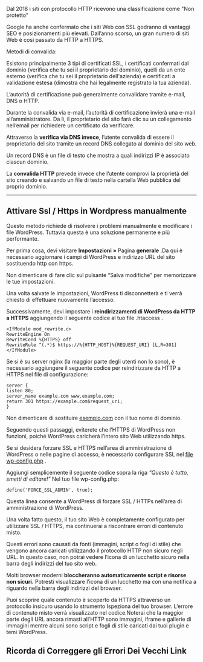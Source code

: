 Dal 2018 i siti con protocollo HTTP ricevono una classificazione come "Non protetto"

Google ha anche confermato che i siti Web con SSL godranno di vantaggi SEO e posizionamenti più elevati. Dall’anno scorso, un gran numero di siti Web è così passato da HTTP a HTTPS.

Metodi di convalida:

Esistono principalmente 3 tipi di certificati SSL, i certificati confermati dal dominio (verifica che tu sei il proprietario del dominio), quelli da un ente esterno (verifica che tu sei il proprietario dell'azienda) e certificati a validazione estesa (dimostra che hai legalmente registrato la tua azienda).

L’autorità di certificazione può generalmente convalidare tramite e-mail, DNS o HTTP.

Durante la convalida via e-mail, l’autorità di certificazione invierà una e-mail all’amministratore. Da lì, il proprietario del sito farà clic su un collegamento nell’email per richiedere un certificato da verificare.

Attraverso la **verifica via DNS invece**, l’utente convalida di essere il proprietario del sito tramite un record DNS collegato al dominio del sito web.

Un record DNS è un file di testo che mostra a quali indirizzi IP è associato ciascun dominio.

La **convalida HTTP** prevede invece che l’utente comprovi la proprietà del sito creando e salvando un file di testo nella cartella Web pubblica del proprio dominio.

---

## **Attivare Ssl / Https in Wordpress manualmente**

Questo metodo richiede di risolvere i problemi manualmente e modificare i file WordPress. Tuttavia questa è una soluzione permanente e più performante.

Per prima cosa, devi visitare **Impostazioni »** Pagina **generale** .Da qui è necessario aggiornare i campi di WordPress e indirizzo URL del sito sostituendo http con https.

Non dimenticare di fare clic sul pulsante “Salva modifiche” per memorizzare le tue impostazioni.

Una volta salvate le impostazioni, WordPress ti disconnetterà e ti verrà chiesto di effettuare nuovamente l’accesso.

Successivamente, devi impostare i **reindirizzamenti di WordPress da HTTP a HTTPS** aggiungendo il seguente codice al tuo file .htaccess .

```
<IfModule mod_rewrite.c>
RewriteEngine On
RewriteCond %{HTTPS} off
RewriteRule ^(.*)$ https://%{HTTP_HOST}%{REQUEST_URI} [L,R=301]
</IfModule>

```

Se si è su server nginx (la maggior parte degli utenti non lo sono), è necessario aggiungere il seguente codice per reindirizzare da HTTP a HTTPS nel file di configurazione:

```
server {
listen 80;
server_name example.com www.example.com;
return 301 https://example.com$request_uri;
}

```

Non dimenticare di sostituire [esempio.com](http://esempio.com) con il tuo nome di dominio.

Seguendo questi passaggi, eviterete che l’HTTPS di WordPress non funzioni, poiché WordPress caricherà l’intero sito Web utilizzando https.

Se si desidera forzare SSL e HTTPS nell’area di amministrazione di WordPress o nelle pagine di accesso, è necessario configurare SSL nel [file wp-config.php](https://translate.googleusercontent.com/translate_c?client=tw-ob&depth=1&hl=it&ie=UTF8&rurl=translate.google.it&sl=en&sp=nmt4&tl=it&u=https://www.wpbeginner.com/beginners-guide/how-to-edit-wp-config-php-file-in-wordpress/&xid=17259,15700021,15700186,15700190,15700248&usg=ALkJrhg8ggovpN4e4Ox3Ni69DFy06dSu-g) .

Aggiungi semplicemente il seguente codice sopra la riga *“Questo è tutto, smetti di editare!”* Nel tuo file wp-config.php:

```
define('FORCE_SSL_ADMIN', true);

```

Questa linea consente a WordPress di forzare SSL / HTTPs nell’area di amministrazione di WordPress.

Una volta fatto questo, il tuo sito Web è completamente configurato per utilizzare SSL / HTTPS, ma continuerai a riscontrare errori di contenuto misto.

Questi errori sono causati da fonti (immagini, script o fogli di stile) che vengono ancora caricati utilizzando il protocollo HTTP non sicuro negli URL. In questo caso, non potrai vedere l’icona di un lucchetto sicuro nella barra degli indirizzi del tuo sito web.

Molti browser moderni **bloccheranno automaticamente script e risorse non sicuri.** Potresti visualizzare l’icona di un lucchetto ma con una notifica a riguardo nella barra degli indirizzi del browser.

Puoi scoprire quale contenuto è scoperto da HTTPS attraverso un protocollo insicuro usando lo strumento Ispeziona del tuo browser. L’errore di contenuto misto verrà visualizzato nel codice.Noterai che la maggior parte degli URL ancora rimasti all’HTTP sono immagini, iframe e gallerie di immagini mentre alcuni sono script e fogli di stile caricati dai tuoi plugin e temi WordPress.

## Ricorda di Correggere gli Errori Dei Vecchi Link
